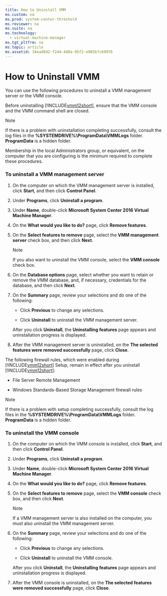 ```yaml
---
title: How to Uninstall VMM
ms.custom: na
ms.prod: system-center-threshold
ms.reviewer: na
ms.suite: na
ms.technology: 
  - virtual-machine-manager
ms.tgt_pltfrm: na
ms.topic: article
ms.assetid: 34ead8d2-f244-4d8a-95f2-e985b7c69976
---
```

# How to Uninstall VMM
You can use the following procedures to uninstall a VMM management server or the VMM console.

Before uninstalling [!INCLUDE[vmm12short](../Token/vmm12short_md.md)], ensure that the VMM console and the VMM command shell are closed.

> [!NOTE]
> If there is a problem with uninstallation completing successfully, consult the log files in the **%SYSTEMDRIVE%\\ProgramData\\VMMLogs** folder. **ProgramData** is a hidden folder.

Membership in the local Administrators group, or equivalent, on the computer that you are configuring is the minimum required to complete these procedures.

### To uninstall a VMM management server

1.  On the computer on which the VMM management server is installed, click **Start**, and then click **Control Panel**.

2.  Under **Programs**, click **Uninstall a program**.

3.  Under **Name**, double\-click **Microsoft System Center 2016 Virtual Machine Manager**.

4.  On the **What would you like to do?** page, click **Remove features**.

5.  On the **Select features to remove** page, select the **VMM management server** check box, and then click **Next**.

    > [!NOTE]
    > If you also want to uninstall the VMM console, select the **VMM console** check box.

6.  On the **Database options** page, select whether you want to retain or remove the VMM database, and, if necessary, credentials for the database, and then click **Next**.

7.  On the **Summary** page, review your selections and do one of the following:

    -   Click **Previous** to change any selections.

    -   Click **Uninstall** to uninstall the VMM management server.

    After you click **Uninstall**, the **Uninstalling features** page appears and uninstallation progress is displayed.

8.  After the VMM management server is uninstalled, on the **The selected features were removed successfully** page, click **Close**.

The following firewall rules, which were enabled during [!INCLUDE[vmm12short](../Token/vmm12short_md.md)] Setup, remain in effect after you uninstall [!INCLUDE[vmm12short](../Token/vmm12short_md.md)]:

-   File Server Remote Management

-   Windows Standards\-Based Storage Management firewall rules

> [!NOTE]
> If there is a problem with setup completing successfully, consult the log files in the **%SYSTEMDRIVE%\\ProgramData\\VMMLogs** folder. **ProgramData** is a hidden folder.

### To uninstall the VMM console

1.  On the computer on which the VMM console is installed, click **Start**, and then click **Control Panel**.

2.  Under **Programs**, click **Uninstall a program**.

3.  Under **Name**, double\-click **Microsoft System Center 2016 Virtual Machine Manager**.

4.  On the **What would you like to do?** page, click **Remove features**.

5.  On the **Select features to remove** page, select the **VMM console** check box, and then click **Next**.

    > [!NOTE]
    > If a VMM management server is also installed on the computer, you must also uninstall the VMM management server.

6.  On the **Summary** page, review your selections and do one of the following:

    -   Click **Previous** to change any selections.

    -   Click **Uninstall** to uninstall the VMM console.

    After you click **Uninstall**, the **Uninstalling features** page appears and uninstallation progress is displayed.

7.  After the VMM console is uninstalled, on the **The selected features were removed successfully** page, click **Close**.

